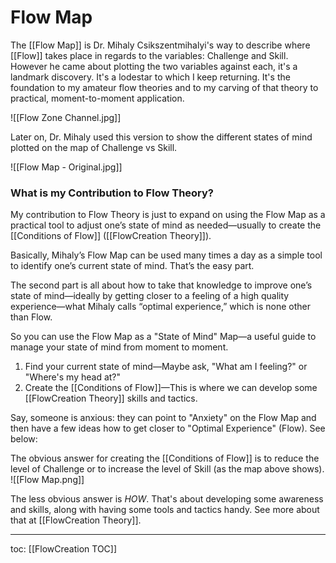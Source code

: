 # Flow Map
The [[Flow Map]] is Dr. Mihaly Csikszentmihalyi's way to describe where [[Flow]] takes place in regards to the variables: Challenge and Skill. However he came about plotting the two variables against each, it's a landmark discovery. It's a lodestar to which I keep returning. It's the foundation to my amateur flow theories and to my carving of that theory to practical, moment-to-moment application.

![[Flow Zone Channel.jpg]]

Later on, Dr. Mihaly used this version to show the different states of mind plotted on the map of Challenge vs Skill.

![[Flow Map - Original.jpg]]

### What is my Contribution to Flow Theory?

My contribution to Flow Theory is just to expand on using the Flow Map as a practical tool to adjust one’s state of mind as needed—usually to create the [[Conditions of Flow]] ([[FlowCreation Theory]]).

Basically, Mihaly’s Flow Map can be used many times a day as a simple tool to identify one’s current state of mind. That’s the easy part.

The second part is all about how to take that knowledge to improve one’s state of mind—ideally by getting closer to a feeling of a high quality experience—what Mihaly calls “optimal experience,” which is none other than Flow.

So you can use the Flow Map as a "State of Mind" Map—a useful guide to manage your state of mind from moment to moment.

1. Find your current state of mind—Maybe ask, "What am I feeling?" or "Where's my head at?"
2. Create the [[Conditions of Flow]]—This is where we can develop some [[FlowCreation Theory]] skills and tactics. 

Say, someone is anxious: they can point to "Anxiety" on the Flow Map and then have a few ideas how to get closer to "Optimal Experience" (Flow). See below:

The obvious answer for creating the [[Conditions of Flow]] is to reduce the level of Challenge or to increase the level of Skill (as the map above shows).
![[Flow Map.png]]

The less obvious answer is *HOW*. That's about developing some awareness and skills, along with having some tools and tactics handy. See more about that at [[FlowCreation Theory]]. 

---
toc: [[FlowCreation TOC]]
